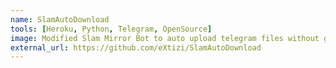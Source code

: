 ```yaml
---
name: SlamAutoDownload
tools: [Heroku, Python, Telegram, OpenSource]
image: Modified Slam Mirror Bot to auto upload telegram files without giving /mirror command,now u only have to forward files to it, Plus added a special file auto renaming process🙊
external_url: https://github.com/eXtizi/SlamAutoDownload
---
```

